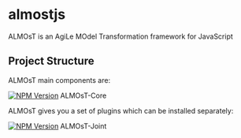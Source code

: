 # almostjs
ALMOsT is an AgiLe MOdel Transformation framework for JavaScript

Project Structure
---

ALMOsT main components are:

[![NPM Version][core-npm-image]][core-npm-url] ALMOsT-Core

ALMOsT gives you a set of plugins which can be installed separately:

[![NPM Version][joint-npm-image]][joint-npm-url] ALMOsT-Joint

[core-npm-image]: https://img.shields.io/npm/v/almost-core.svg
[core-npm-url]: https://npmjs.org/package/almost-core
[joint-npm-image]: https://img.shields.io/npm/v/almost-joint.svg
[joint-npm-url]: https://npmjs.org/package/almost-joint
